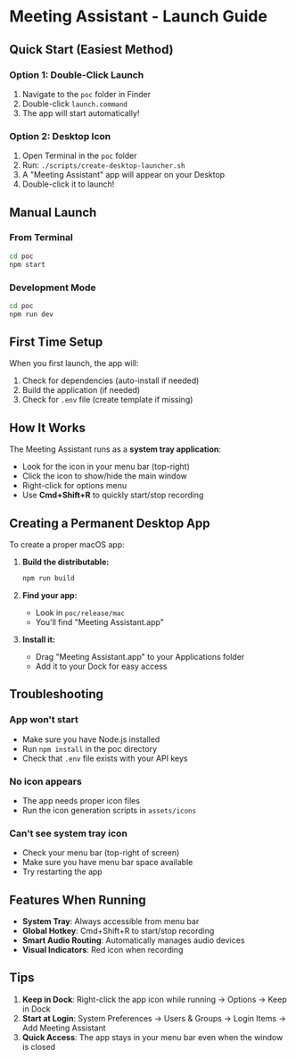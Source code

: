 # Meeting Assistant - Launch Guide

## Quick Start (Easiest Method)

### Option 1: Double-Click Launch
1. Navigate to the `poc` folder in Finder
2. Double-click `launch.command`
3. The app will start automatically!

### Option 2: Desktop Icon
1. Open Terminal in the `poc` folder
2. Run: `./scripts/create-desktop-launcher.sh`
3. A "Meeting Assistant" app will appear on your Desktop
4. Double-click it to launch!

## Manual Launch

### From Terminal
```bash
cd poc
npm start
```

### Development Mode
```bash
cd poc
npm run dev
```

## First Time Setup

When you first launch, the app will:
1. Check for dependencies (auto-install if needed)
2. Build the application (if needed)
3. Check for `.env` file (create template if missing)

## How It Works

The Meeting Assistant runs as a **system tray application**:
- Look for the icon in your menu bar (top-right)
- Click the icon to show/hide the main window
- Right-click for options menu
- Use **Cmd+Shift+R** to quickly start/stop recording

## Creating a Permanent Desktop App

To create a proper macOS app:

1. **Build the distributable:**
   ```bash
   npm run build
   ```

2. **Find your app:**
   - Look in `poc/release/mac`
   - You'll find "Meeting Assistant.app"

3. **Install it:**
   - Drag "Meeting Assistant.app" to your Applications folder
   - Add it to your Dock for easy access

## Troubleshooting

### App won't start
- Make sure you have Node.js installed
- Run `npm install` in the poc directory
- Check that `.env` file exists with your API keys

### No icon appears
- The app needs proper icon files
- Run the icon generation scripts in `assets/icons`

### Can't see system tray icon
- Check your menu bar (top-right of screen)
- Make sure you have menu bar space available
- Try restarting the app

## Features When Running

- **System Tray**: Always accessible from menu bar
- **Global Hotkey**: Cmd+Shift+R to start/stop recording
- **Smart Audio Routing**: Automatically manages audio devices
- **Visual Indicators**: Red icon when recording

## Tips

1. **Keep in Dock**: Right-click the app icon while running → Options → Keep in Dock
2. **Start at Login**: System Preferences → Users & Groups → Login Items → Add Meeting Assistant
3. **Quick Access**: The app stays in your menu bar even when the window is closed